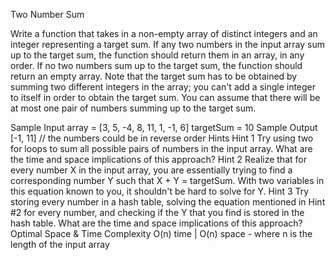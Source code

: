 Two Number Sum

Write a function that takes in a non-empty array of distinct integers and an integer representing a target sum. If any two numbers in the input array sum up to the target sum, the function should return them in an array, in any order. If no two numbers sum up to the target sum, the function should return an empty array.
Note that the target sum has to be obtained by summing two different integers in the array; you can't add a single integer to itself in order to obtain the target sum.
You can assume that there will be at most one pair of numbers summing up to the target sum.

Sample Input
array = [3, 5, -4, 8, 11, 1, -1, 6]
targetSum = 10
Sample Output
[-1, 11] // the numbers could be in reverse order
Hints
Hint 1
Try using two for loops to sum all possible pairs of numbers in the input array. What are the time and space implications of this approach?
Hint 2
Realize that for every number X in the input array, you are essentially trying to find a corresponding number Y such that X + Y = targetSum. With two variables in this equation known to you, it shouldn't be hard to solve for Y.
Hint 3
Try storing every number in a hash table, solving the equation mentioned in Hint #2 for every number, and checking if the Y that you find is stored in the hash table. What are the time and space implications of this approach?
Optimal Space & Time Complexity
O(n) time | O(n) space - where n is the length of the input array